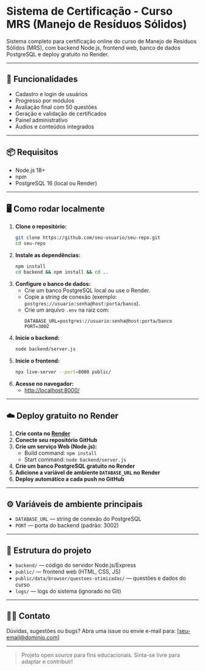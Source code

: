 # Sistema de Certificação - Curso MRS (Manejo de Resíduos Sólidos)

Sistema completo para certificação online do curso de Manejo de Resíduos Sólidos (MRS), com backend Node.js, frontend web, banco de dados PostgreSQL e deploy gratuito no Render.

---

## 🚀 Funcionalidades
- Cadastro e login de usuários
- Progresso por módulos
- Avaliação final com 50 questões
- Geração e validação de certificados
- Painel administrativo
- Áudios e conteúdos integrados

---

## 📦 Requisitos
- Node.js 18+
- npm
- PostgreSQL 16 (local ou Render)

---

## 🖥️ Como rodar localmente

1. **Clone o repositório:**
   ```bash
   git clone https://github.com/seu-usuario/seu-repo.git
   cd seu-repo
   ```
2. **Instale as dependências:**
   ```bash
   npm install
   cd backend && npm install && cd ..
   ```
3. **Configure o banco de dados:**
   - Crie um banco PostgreSQL local ou use o Render.
   - Copie a string de conexão (exemplo: `postgres://usuario:senha@host:porta/banco`).
   - Crie um arquivo `.env` na raiz com:
     ```env
     DATABASE_URL=postgres://usuario:senha@host:porta/banco
     PORT=3002
     ```
4. **Inicie o backend:**
   ```bash
   node backend/server.js
   ```
5. **Inicie o frontend:**
   ```bash
   npx live-server --port=8000 public/
   ```
6. **Acesse no navegador:**
   - [http://localhost:8000/](http://localhost:8000/)

---

## ☁️ Deploy gratuito no Render

1. **Crie conta no [Render](https://render.com/)**
2. **Conecte seu repositório GitHub**
3. **Crie um serviço Web (Node.js):**
   - Build command: `npm install`
   - Start command: `node backend/server.js`
4. **Crie um banco PostgreSQL gratuito no Render**
5. **Adicione a variável de ambiente `DATABASE_URL` no Render**
6. **Deploy automático a cada push no GitHub**

---

## ⚙️ Variáveis de ambiente principais
- `DATABASE_URL` — string de conexão do PostgreSQL
- `PORT` — porta do backend (padrão: 3002)

---

## 📝 Estrutura do projeto
- `backend/` — código do servidor Node.js/Express
- `public/` — frontend web (HTML, CSS, JS)
- `public/data/browser/questoes-otimizadas/` — questões e dados do curso
- `logs/` — logs do sistema (ignorado no Git)

---

## 👨‍💻 Contato
Dúvidas, sugestões ou bugs? Abra uma issue ou envie e-mail para: [seu-email@dominio.com]

---

> Projeto open source para fins educacionais. Sinta-se livre para adaptar e contribuir! 